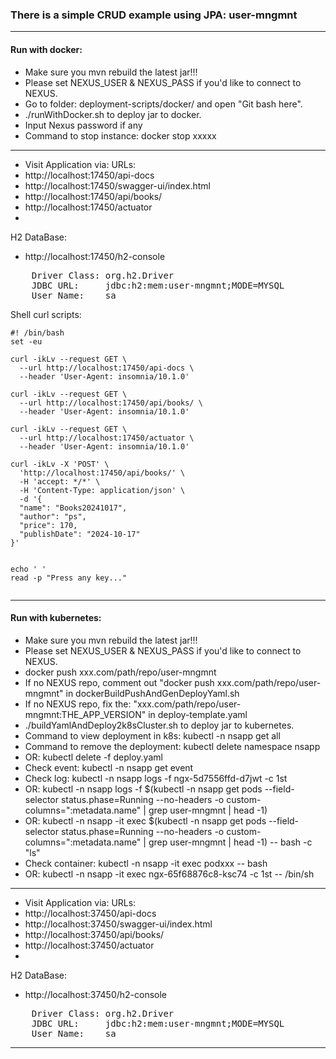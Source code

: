 ### There is a simple CRUD example using JPA: user-mngmnt

---
#### Run with docker:
- Make sure you mvn rebuild the latest jar!!!
- Please set NEXUS_USER & NEXUS_PASS if you'd like to connect to NEXUS.
- Go to folder: deployment-scripts/docker/ and open "Git bash here".
- ./runWithDocker.sh to deploy jar to docker.
- Input Nexus password if any
- Command to stop instance: docker stop xxxxx
---
- Visit Application via:
URLs:
- http://localhost:17450/api-docs
- http://localhost:17450/swagger-ui/index.html
- http://localhost:17450/api/books/
- http://localhost:17450/actuator
- 
H2 DataBase:
- http://localhost:17450/h2-console
<pre>
    Driver Class: org.h2.Driver
    JDBC URL:     jdbc:h2:mem:user-mngmnt;MODE=MYSQL
    User Name:    sa
</pre>

Shell curl scripts:
```shell
#! /bin/bash
set -eu

curl -ikLv --request GET \
  --url http://localhost:17450/api-docs \
  --header 'User-Agent: insomnia/10.1.0'

curl -ikLv --request GET \
  --url http://localhost:17450/api/books/ \
  --header 'User-Agent: insomnia/10.1.0'

curl -ikLv --request GET \
  --url http://localhost:17450/actuator \
  --header 'User-Agent: insomnia/10.1.0'

curl -ikLv -X 'POST' \
  'http://localhost:17450/api/books/' \
  -H 'accept: */*' \
  -H 'Content-Type: application/json' \
  -d '{
  "name": "Books20241017",
  "author": "ps",
  "price": 170,
  "publishDate": "2024-10-17"
}'


echo ' '
read -p "Press any key..."
    
```

---
#### Run with kubernetes:
- Make sure you mvn rebuild the latest jar!!!
- Please set NEXUS_USER & NEXUS_PASS if you'd like to connect to NEXUS.
- docker push xxx.com/path/repo/user-mngmnt
- If no NEXUS repo, comment out "docker push xxx.com/path/repo/user-mngmnt" in dockerBuildPushAndGenDeployYaml.sh
- If no NEXUS repo, fix the: "xxx.com/path/repo/user-mngmnt:THE_APP_VERSION" in deploy-template.yaml
- ./buildYamlAndDeploy2k8sCluster.sh to deploy jar to kubernetes.
- Command to view deployment in k8s: kubectl -n nsapp get all
- Command to remove the deployment: kubectl delete namespace nsapp
- OR: kubectl delete -f deploy.yaml
- Check event: kubectl -n nsapp get event
- Check log: kubectl -n nsapp logs -f ngx-5d7556ffd-d7jwt -c 1st
- OR: kubectl -n nsapp logs -f $(kubectl -n nsapp get pods --field-selector status.phase=Running --no-headers -o custom-columns=":metadata.name" | grep user-mngmnt | head -1)
- OR: kubectl -n nsapp -it exec $(kubectl -n nsapp get pods --field-selector status.phase=Running --no-headers -o custom-columns=":metadata.name" | grep user-mngmnt | head -1) -- bash -c "ls"
- Check container: kubectl -n nsapp -it exec podxxx -- bash 
- OR: kubectl -n nsapp -it exec ngx-65f68876c8-ksc74  -c 1st -- /bin/sh
--- 
- Visit Application via:
  URLs:
- http://localhost:37450/api-docs
- http://localhost:37450/swagger-ui/index.html
- http://localhost:37450/api/books/
- http://localhost:37450/actuator
-
H2 DataBase:
- http://localhost:37450/h2-console
<pre>
    Driver Class: org.h2.Driver
    JDBC URL:     jdbc:h2:mem:user-mngmnt;MODE=MYSQL
    User Name:    sa
</pre>

---